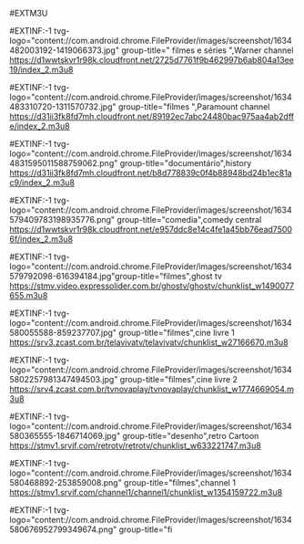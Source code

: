 #EXTM3U

#EXTINF:-1 tvg-logo="content://com.android.chrome.FileProvider/images/screenshot/1634482003192-1419066373.jpg" group-title=" filmes e séries ",Warner channel
https://d1wwtskvr1r98k.cloudfront.net/2725d7761f9b462997b6ab804a13ee19/index_2.m3u8

#EXTINF:-1 tvg-logo="content://com.android.chrome.FileProvider/images/screenshot/1634483310720-1311570732.jpg" group-title="filmes ",Paramount channel
https://d31ii3fk8fd7mh.cloudfront.net/89192ec7abc24480bac975aa4ab2dffe/index_2.m3u8

#EXTINF:-1 tvg-logo="content://com.android.chrome.FileProvider/images/screenshot/16344831595011588759062.png" group-title="documentário",history
https://d31ii3fk8fd7mh.cloudfront.net/b8d778839c0f4b88948bd24b1ec81ac9/index_2.m3u8

#EXTINF:-1 tvg-logo="content://com.android.chrome.FileProvider/images/screenshot/1634579409783198935776.png" group-title="comedia",comedy central
https://d1wwtskvr1r98k.cloudfront.net/e957ddc8e14c4fe1a45bb76ead75006f/index_2.m3u8

#EXTINF:-1 tvg-logo="content://com.android.chrome.FileProvider/images/screenshot/1634579792098-616394184.jpg"group-title="filmes",ghost tv
https://stmv.video.expressolider.com.br/ghostv/ghostv/chunklist_w1490077655.m3u8

#EXTINF:-1 tvg-logo="content://com.android.chrome.FileProvider/images/screenshot/1634580055588-859237707.jpg" group-title="filmes",cine livre 1
https://srv3.zcast.com.br/telavivatv/telavivatv/chunklist_w27166670.m3u8



#EXTINF:-1 tvg-logo="content://com.android.chrome.FileProvider/images/screenshot/16345802257981347494503.jpg" group-title="filmes",cine livre 2
https://srv4.zcast.com.br/tvnovaplay/tvnovaplay/chunklist_w1774669054.m3u8



#EXTINF:-1 tvg-logo="content://com.android.chrome.FileProvider/images/screenshot/1634580365555-1846714069.jpg" group-title="desenho",retro Cartoon
https://stmv1.srvif.com/retrotv/retrotv/chunklist_w633221747.m3u8


#EXTINF:-1 tvg-logo="content://com.android.chrome.FileProvider/images/screenshot/1634580468892-253859008.png" group-title="filmes",channel 1
https://stmv1.srvif.com/channel1/channel1/chunklist_w1354159722.m3u8


#EXTINF:-1 tvg-logo="content://com.android.chrome.FileProvider/images/screenshot/1634580676952799349674.png" group-title="fi
